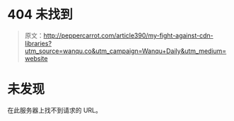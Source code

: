 # 404 未找到

> 原文：<http://peppercarrot.com/article390/my-fight-against-cdn-libraries?utm_source=wanqu.co&utm_campaign=Wanqu+Daily&utm_medium=website>

# 未发现

在此服务器上找不到请求的 URL。